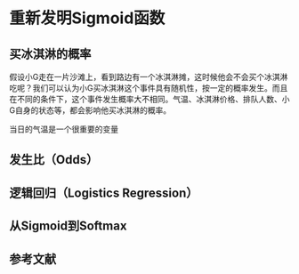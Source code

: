 # 重新发明Sigmoid函数

## 买冰淇淋的概率
假设小G走在一片沙滩上，看到路边有一个冰淇淋摊，这时候他会不会买个冰淇淋吃呢？我们可以认为小G买冰淇淋这个事件具有随机性，按一定的概率发生。而且在不同的条件下，这个事件发生概率大不相同。气温、冰淇淋价格、排队人数、小G自身的状态等，都会影响他买冰淇淋的概率。

当日的气温是一个很重要的变量

## 发生比（Odds）


## 逻辑回归（Logistics Regression）


## 从Sigmoid到Softmax


## 

## 参考文献
